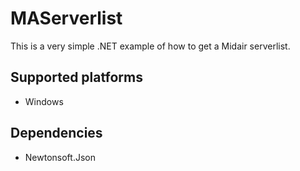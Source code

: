 # MAServerlist

This is a very simple .NET example of how to get a Midair serverlist. 

Supported platforms
--------------------
* Windows

Dependencies
-------------
* Newtonsoft.Json
